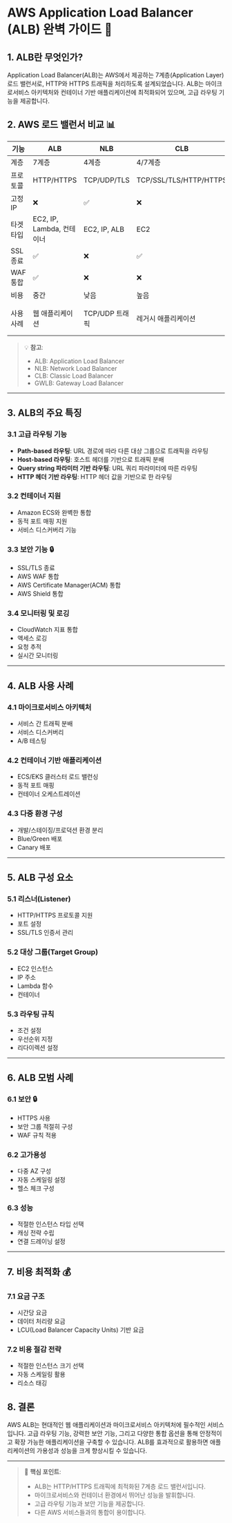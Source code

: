 # AWS Application Load Balancer (ALB) 완벽 가이드 🚀

## 1. ALB란 무엇인가?

Application Load Balancer(ALB)는 AWS에서 제공하는 7계층(Application Layer) 로드 밸런서로, HTTP와 HTTPS 트래픽을 처리하도록 설계되었습니다. ALB는 마이크로서비스 아키텍처와 컨테이너 기반 애플리케이션에 최적화되어 있으며, 고급 라우팅 기능을 제공합니다.

## 2. AWS 로드 밸런서 비교 📊

| 기능 | ALB | NLB | CLB | GWLB |
|------|-----|-----|-----|------|
| 계층 | 7계층 | 4계층 | 4/7계층 | 3계층 |
| 프로토콜 | HTTP/HTTPS | TCP/UDP/TLS | TCP/SSL/TLS/HTTP/HTTPS | IP 패킷 |
| 고정 IP | ❌ | ✅ | ❌ | ✅ |
| 타겟 타입 | EC2, IP, Lambda, 컨테이너 | EC2, IP, ALB | EC2 | EC2, IP |
| SSL 종료 | ✅ | ❌ | ✅ | ❌ |
| WAF 통합 | ✅ | ❌ | ❌ | ❌ |
| 비용 | 중간 | 낮음 | 높음 | 중간 |
| 사용 사례 | 웹 애플리케이션 | TCP/UDP 트래픽 | 레거시 애플리케이션 | 네트워크 트래픽 |

> 💡 **참고**: 
> - ALB: Application Load Balancer
> - NLB: Network Load Balancer
> - CLB: Classic Load Balancer
> - GWLB: Gateway Load Balancer

---

## 3. ALB의 주요 특징

### 3.1 고급 라우팅 기능
- **Path-based 라우팅**: URL 경로에 따라 다른 대상 그룹으로 트래픽을 라우팅
- **Host-based 라우팅**: 호스트 헤더를 기반으로 트래픽 분배
- **Query string 파라미터 기반 라우팅**: URL 쿼리 파라미터에 따른 라우팅
- **HTTP 헤더 기반 라우팅**: HTTP 헤더 값을 기반으로 한 라우팅

### 3.2 컨테이너 지원
- Amazon ECS와 완벽한 통합
- 동적 포트 매핑 지원
- 서비스 디스커버리 기능

### 3.3 보안 기능 🔒
- SSL/TLS 종료
- AWS WAF 통합
- AWS Certificate Manager(ACM) 통합
- AWS Shield 통합

### 3.4 모니터링 및 로깅
- CloudWatch 지표 통합
- 액세스 로깅
- 요청 추적
- 실시간 모니터링

---

## 4. ALB 사용 사례

### 4.1 마이크로서비스 아키텍처
- 서비스 간 트래픽 분배
- 서비스 디스커버리
- A/B 테스팅

### 4.2 컨테이너 기반 애플리케이션
- ECS/EKS 클러스터 로드 밸런싱
- 동적 포트 매핑
- 컨테이너 오케스트레이션

### 4.3 다중 환경 구성
- 개발/스테이징/프로덕션 환경 분리
- Blue/Green 배포
- Canary 배포

---

## 5. ALB 구성 요소

### 5.1 리스너(Listener)
- HTTP/HTTPS 프로토콜 지원
- 포트 설정
- SSL/TLS 인증서 관리

### 5.2 대상 그룹(Target Group)
- EC2 인스턴스
- IP 주소
- Lambda 함수
- 컨테이너

### 5.3 라우팅 규칙
- 조건 설정
- 우선순위 지정
- 리다이렉션 설정

---

## 6. ALB 모범 사례

### 6.1 보안 🔒
- HTTPS 사용
- 보안 그룹 적절히 구성
- WAF 규칙 적용

### 6.2 고가용성
- 다중 AZ 구성
- 자동 스케일링 설정
- 헬스 체크 구성

### 6.3 성능
- 적절한 인스턴스 타입 선택
- 캐싱 전략 수립
- 연결 드레이닝 설정

---

## 7. 비용 최적화 💰

### 7.1 요금 구조
- 시간당 요금
- 데이터 처리량 요금
- LCU(Load Balancer Capacity Units) 기반 요금

### 7.2 비용 절감 전략
- 적절한 인스턴스 크기 선택
- 자동 스케일링 활용
- 리소스 태깅

## 8. 결론

AWS ALB는 현대적인 웹 애플리케이션과 마이크로서비스 아키텍처에 필수적인 서비스입니다. 고급 라우팅 기능, 강력한 보안 기능, 그리고 다양한 통합 옵션을 통해 안정적이고 확장 가능한 애플리케이션을 구축할 수 있습니다. ALB를 효과적으로 활용하면 애플리케이션의 가용성과 성능을 크게 향상시킬 수 있습니다.

---

> 📌 **핵심 포인트**:
> - ALB는 HTTP/HTTPS 트래픽에 최적화된 7계층 로드 밸런서입니다.
> - 마이크로서비스와 컨테이너 환경에서 뛰어난 성능을 발휘합니다.
> - 고급 라우팅 기능과 보안 기능을 제공합니다.
> - 다른 AWS 서비스들과의 통합이 용이합니다.
